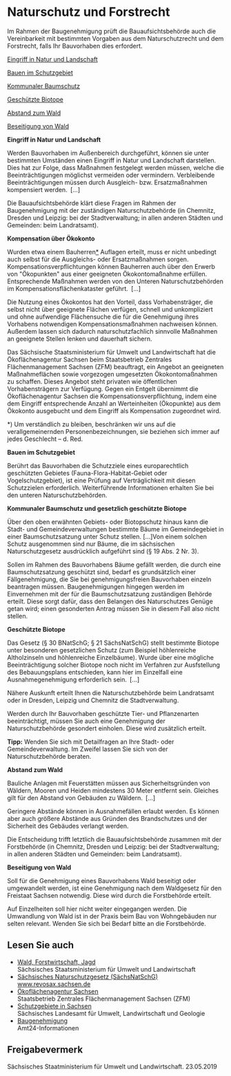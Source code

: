 # Naturschutz und Forstrecht

Im Rahmen der Baugenehmigung prüft die Bauaufsichtsbehörde auch die Vereinbarkeit mit bestimmten Vorgaben aus dem Naturschutzrecht und dem Forstrecht, falls Ihr Bauvorhaben dies erfordert.

[Eingriff in Natur und Landschaft](#Natur)

[Bauen im Schutzgebiet](#Schutzgebiet)

[Kommunaler Baumschutz](#Baumschutz)

[Geschützte Biotope](#Biotope)

[Abstand zum Wald](#Waldabstand)

[Beseitigung von Wald](#Waldbeseitigung)

****Eingriff in Natur und Landschaft****

Werden Bauvorhaben im Außenbereich durchgeführt, können sie unter bestimmten Umständen einen Eingriff in Natur und Landschaft darstellen. Dies hat zur Folge, dass Maßnahmen festgelegt werden müssen, welche die Beeinträchtigungen möglichst vermeiden oder vermindern. Verbleibende Beeinträchtigungen müssen durch Ausgleich- bzw. Ersatzmaßnahmen kompensiert werden. [...]

Die Bauaufsichtsbehörde klärt diese Fragen im Rahmen der Baugenehmigung mit der zuständigen Naturschutzbehörde (in Chemnitz, Dresden und Leipzig: bei der Stadtverwaltung; in allen anderen Städten und Gemeinden: beim Landratsamt).

**Kompensation über Ökokonto**

Wurden etwa einem Bauherren[\*](#FuNo) Auflagen erteilt, muss er nicht unbedingt auch selbst für die Ausgleichs- oder Ersatzmaßnahmen sorgen. Kompensationsverpflichtungen können Bauherren auch über den Erwerb von "Ökopunkten" aus einer geeigneten Ökokontomaßnahme erfüllen. Entsprechende Maßnahmen werden von den Unteren Naturschutzbehörden im Kompensationsflächenkataster geführt. [...]

Die Nutzung eines Ökokontos hat den Vorteil, dass Vorhabensträger, die selbst nicht über geeignete Flächen verfügen, schnell und unkompliziert und ohne aufwendige Flächensuche die für die Genehmigung ihres Vorhabens notwendigen Kompensationsmaßnahmen nachweisen können. Außerdem lassen sich dadurch naturschutzfachlich sinnvolle Maßnahmen an geeignete Stellen lenken und dauerhaft sichern.

Das Sächsische Staatsministerium für Umwelt und Landwirtschaft hat die Ökoflächenagentur Sachsen beim Staatsbetrieb Zentrales Flächenmanagement Sachsen (ZFM) beauftragt, ein Angebot an geeigneten Maßnahmeflächen sowie vorgezogen umgesetzten Ökokontomaßnahmen zu schaffen. Dieses Angebot steht privaten wie öffentlichen Vorhabensträgern zur Verfügung. Gegen ein Entgelt übernimmt die Ökoflächenagentur Sachsen die Kompensationsverpflichtung, indem eine dem Eingriff entsprechende Anzahl an Werteinheiten (Ökopunkte) aus dem Ökokonto ausgebucht und dem Eingriff als Kompensation zugeordnet wird.

\*) Um verständlich zu bleiben, beschränken wir uns auf die verallgemeinernden Personenbezeichnungen, sie beziehen sich immer auf jedes Geschlecht – d. Red.

**Bauen im Schutzgebiet**

Berührt das Bauvorhaben die Schutzziele eines europarechtlich geschützten Gebietes (Fauna-Flora-Habitat-Gebiet oder Vogelschutzgebiet), ist eine Prüfung auf Verträglichkeit mit diesen Schutzzielen erforderlich. Weiterführende Informationen erhalten Sie bei den unteren Naturschutzbehörden.

**Kommunaler Baumschutz und gesetzlich geschützte Biotope**

Über den oben erwähnten Gebiets- oder Biotopschutz hinaus kann die Stadt- und Gemeindeverwaltungen bestimmte Bäume im Gemeindegebiet in einer Baumschutzsatzung unter Schutz stellen. [...]Von einem solchen Schutz ausgenommen sind nur Bäume, die im sächsischen Naturschutzgesetz ausdrücklich aufgeführt sind (§ 19 Abs. 2 Nr. 3).

Sollen im Rahmen des Bauvorhabens Bäume gefällt werden, die durch eine Baumschutzsatzung geschützt sind, bedarf es grundsätzlich einer Fällgenehmigung, die Sie bei genehmigungsfreien Bauvorhaben einzeln beantragen müssen. Baugenehmigungen hingegen werden im Einvernehmen mit der für die Baumschutzsatzung zuständigen Behörde erteilt. Diese sorgt dafür, dass den Belangen des Naturschutzes Genüge getan wird; einen gesonderten Antrag müssen Sie in diesem Fall also nicht stellen.

**Geschützte Biotope**

Das Gesetz (§ 30 BNatSchG; § 21 SächsNatSchG) stellt bestimmte Biotope unter besonderen gesetzlichen Schutz (zum Beispiel höhlenreiche Altholzinseln und höhlenreiche Einzelbäume). Wurde über eine mögliche Beeinträchtigung solcher Biotope noch nicht im Verfahren zur Ausfstellung des Bebauungsplans entschieden, kann hier im Einzelfall eine Ausnahmegenehmigung erforderlich sein. [...]

Nähere Auskunft erteilt Ihnen die Naturschutzbehörde beim Landratsamt oder in Dresden, Leipzig und Chemnitz die Stadtverwaltung.

Werden durch Ihr Bauvorhaben geschützte Tier- und Pflanzenarten beeinträchtigt, müssen Sie auch eine Genehmigung der Naturschutzbehörde gesondert einholen. Diese wird zusätzlich erteilt.

**Tipp:** Wenden Sie sich mit Detailfragen an Ihre Stadt- oder Gemeindeverwaltung. Im Zweifel lassen Sie sich von der Naturschutzbehörde beraten.

**Abstand zum Wald**

Bauliche Anlagen mit Feuerstätten müssen aus Sicherheitsgründen von Wäldern, Mooren und Heiden mindestens 30 Meter entfernt sein. Gleiches gilt für den Abstand von Gebäuden zu Wäldern. [...]

Geringere Abstände können in Ausnahmefällen erlaubt werden. Es können aber auch größere Abstände aus Gründen des Brandschutzes und der Sicherheit des Gebäudes verlangt werden.

Die Entscheidung trifft letztlich die Bauaufsichtsbehörde zusammen mit der Forstbehörde (in Chemnitz, Dresden und Leipzig: bei der Stadtverwaltung; in allen anderen Städten und Gemeinden: beim Landratsamt).

**Beseitigung von Wald**

Soll für die Genehmigung eines Bauvorhabens Wald beseitigt oder umgewandelt werden, ist eine Genehmigung nach dem Waldgesetz für den Freistaat Sachsen notwendig. Diese wird durch die Forstbehörde erteilt.

Auf Einzelheiten soll hier nicht weiter eingegangen werden. Die Umwandlung von Wald ist in der Praxis beim Bau von Wohngebäuden nur selten relevant. Wenden Sie sich bei Bedarf bitte an die Forstbehörde.

## Lesen Sie auch

* [Wald, Forstwirtschaft, Jagd](http://www.wald.sachsen.de/ "Wald, Forstwirtschaft, Jagd")  
  Sächsisches Staatsministerium für Umwelt und Landwirtschaft
* [Sächsisches Naturschutzgesetz (SächsNatSchG)](https://www.revosax.sachsen.de/vorschrift/12836 "Sächsisches Naturschutzgesetz")  
  www.revosax.sachsen.de
* [Ökoflächenagentur Sachsen](https://www.zfm.sachsen.de/oekoflaechenagentur-sachsen-4064.html "Ökoflächenagentur Sachsen")  
  Staatsbetrieb Zentrales Flächenmanagement Sachsen (ZFM)
* [Schutzgebiete in Sachsen](http://www.umwelt.sachsen.de/umwelt/natur/8047.htm "Schutzgebiete in Sachsen")  
  Sächsisches Landesamt für Umwelt, Landwirtschaft und Geologie
* [Baugenehmigung](https://amt24dev.sachsen.de/zufi/lebenslagen/5000720)  
  Amt24-Informationen

## Freigabevermerk

Sächsisches Staatministerium für Umwelt und Landwirtschaft. 23.05.2019
